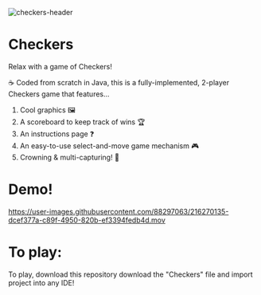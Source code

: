 ![checkers-header](https://user-images.githubusercontent.com/88297063/216268136-e56c550b-bf21-4203-a870-0ae989ea3219.png)

# Checkers

Relax with a game of Checkers! 

☕️ Coded from scratch in Java, this is a fully-implemented, 2-player Checkers game that features...

1. Cool graphics 🖼
2. A scoreboard to keep track of wins 🏆
3. An instructions page ❓
4. An easy-to-use select-and-move game mechanism 🎮
5. Crowning & multi-capturing! 👑

# Demo!
https://user-images.githubusercontent.com/88297063/216270135-dcef377a-c89f-4950-820b-ef3394fedb4d.mov

# To play:

To play, download this repository download the "Checkers" file and import project into any IDE!
